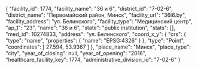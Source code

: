 {
    "facility_id": 1774,
    "facility_name": "36 и 6",
    "district_id": "7-02-6",
    "district_name": "Первомайский район, Минск",
    "facility_url": "36i6.by",
    "facility_address": "ул. Белинского",
    "facility_type": "Медицинский центр",
    "ap_1": "23",
    "name": "36 и 6",
    "state": "public institution",
    "stats": [],
    "med_id": 10274833,
    "address": "ул. Белинского",
    "coord_x_y": {
        "crs": {
            "type": "name",
            "properties": {
                "name": "EPSG:4326"
            }
        },
        "type": "Point",
        "coordinates": [
            27.594,
            53.9367
        ]
    },
    "place_name": "Минск",
    "place_type": "city",
    "year_of_closing": null,
    "year_of_opening": "2016",
    "healthcare_facility_key": 1774,
    "administrative_division_id": "7-02-6"
}